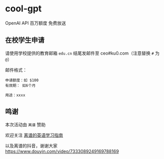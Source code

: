 # cool-gpt
OpenAI API   百万额度 免费放送

## 在校学生申请 

请使用学校提供的教育邮箱 `edu.cn` 结尾发邮件至 ceo#ku0.com（注意替换 `#` 为 `@`）

邮件格式：

```
申请额度：如 $100
有效期： 如6个月

用途：xxxx

```

## 鸣谢

本次活动由 `离谱` 赞助

欢迎关注 [离谱的英语学习指南](https://github.com/byoungd/English-level-up-tips)

以及离谱的抖音，谢谢大家 https://www.douyin.com/video/7333089249169788169
